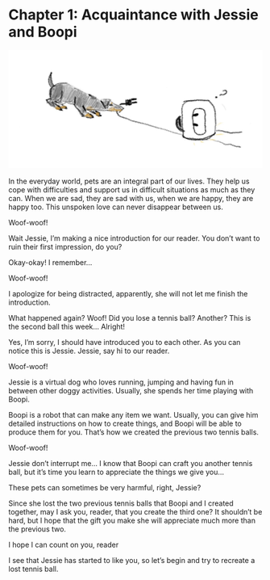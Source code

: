 # Chapter 1: Acquaintance with Jessie and Boopi

![Image of Jessie and Boopi](./images/chapter-1.jpeg)

In the everyday world, pets are an integral part of our lives. They help us cope with difficulties and support us in difficult situations as much as they can. When we are sad, they are sad with us, when we are happy, they are happy too. This unspoken love can never disappear between us.

Woof-woof!

Wait Jessie, I’m making a nice introduction for our reader. You don’t want to ruin their first impression, do you?

Okay-okay! I remember…

Woof-woof!

I apologize for being distracted, apparently, she will not let me finish the introduction.

What happened again? Woof! Did you lose a tennis ball? Another? This is the second ball this week… Alright!

Yes, I’m sorry, I should have introduced you to each other. As you can notice this is Jessie. Jessie, say hi to our reader.

Woof-woof!

Jessie is a virtual dog who loves running, jumping and having fun in between other doggy activities. Usually, she spends her time playing with Boopi.

Boopi is a robot that can make any item we want. Usually, you can give him detailed instructions on how to create things, and Boopi will be able to produce them for you. That’s how we created the previous two tennis balls.

Woof-woof!

Jessie don’t interrupt me… I know that Boopi can craft you another tennis ball, but it’s time you learn to appreciate the things we give you…

These pets can sometimes be very harmful, right, Jessie?

Since she lost the two previous tennis balls that Boopi and I created together, may I ask you, reader, that you create the third one? It shouldn’t be hard, but I hope that the gift you make she will appreciate much more than the previous two.

I hope I can count on you, reader

I see that Jessie has started to like you, so let’s begin and try to recreate a lost tennis ball.
